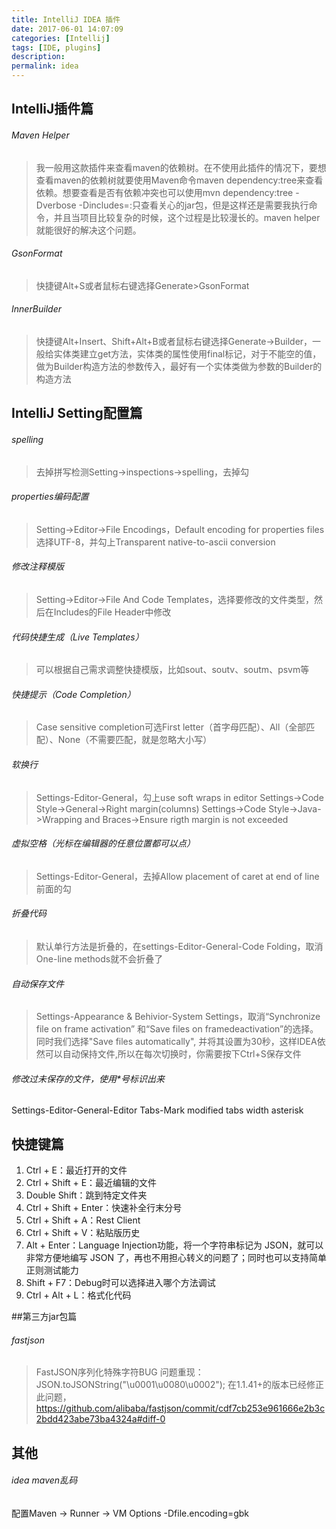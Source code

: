 ```yaml
---
title: IntelliJ IDEA 插件
date: 2017-06-01 14:07:09
categories: [Intellij]
tags: [IDE, plugins]
description:
permalink: idea
---
```

## IntelliJ插件篇
###### Maven Helper
>我一般用这款插件来查看maven的依赖树。在不使用此插件的情况下，要想查看maven的依赖树就要使用Maven命令maven dependency:tree来查看依赖。想要查看是否有依赖冲突也可以使用mvn dependency:tree -Dverbose -Dincludes=<groupId>:<artifactId>只查看关心的jar包，但是这样还是需要我执行命令，并且当项目比较复杂的时候，这个过程是比较漫长的。maven helper就能很好的解决这个问题。

###### GsonFormat
>快捷键Alt+S或者鼠标右键选择Generate>GsonFormat

<!-- more -->
###### InnerBuilder
>快捷键Alt+Insert、Shift+Alt+B或者鼠标右键选择Generate->Builder，一般给实体类建立get方法，实体类的属性使用final标记，对于不能空的值，做为Builder构造方法的参数传入，最好有一个实体类做为参数的Builder的构造方法

## IntelliJ Setting配置篇
###### spelling
>去掉拼写检测Setting->inspections->spelling，去掉勾

###### properties编码配置
>Setting->Editor->File Encodings，Default encoding for properties files选择UTF-8，并勾上Transparent native-to-ascii conversion

###### 修改注释模版
>Setting->Editor->File And Code Templates，选择要修改的文件类型，然后在Includes的File Header中修改

###### 代码快捷生成（Live Templates）
>可以根据自己需求调整快捷模版，比如sout、soutv、soutm、psvm等

###### 快捷提示（Code Completion）
>Case sensitive completion可选First letter（首字母匹配）、All（全部匹配）、None（不需要匹配，就是忽略大小写）

###### 软换行
>Settings-Editor-General，勾上use soft wraps in editor
>Settings->Code Style->General->Right margin(columns)
>Settings->Code Style->Java->Wrapping and Braces->Ensure rigth margin is not exceeded

###### 虚拟空格（光标在编辑器的任意位置都可以点）
>Settings-Editor-General，去掉Allow placement of caret at end of line前面的勾

###### 折叠代码
>默认单行方法是折叠的，在settings-Editor-General-Code Folding，取消One-line methods就不会折叠了

###### 自动保存文件
>Settings-Appearance & Behivior-System Settings，取消“Synchronize file on frame activation” 和“Save files on framedeactivation”的选择。同时我们选择"Save files automatically", 并将其设置为30秒，这样IDEA依然可以自动保持文件,所以在每次切换时，你需要按下Ctrl+S保存文件

###### 修改过未保存的文件，使用*号标识出来
Settings-Editor-General-Editor Tabs-Mark modified tabs width asterisk

## 快捷键篇
1. Ctrl + E：最近打开的文件
2. Ctrl + Shift + E：最近编辑的文件
3. Double Shift：跳到特定文件夹
4. Ctrl + Shift + Enter：快速补全行末分号
5. Ctrl + Shift + A：Rest Client
6. Ctrl + Shift + V：粘贴版历史
7. Alt + Enter：Language Injection功能，将一个字符串标记为 JSON，就可以非常方便地编写 JSON 了，再也不用担心转义的问题了；同时也可以支持简单正则测试能力
8. Shift + F7：Debug时可以选择进入哪个方法调试
9. Ctrl + Alt + L：格式化代码

##第三方jar包篇
###### fastjson
>FastJSON序列化特殊字符BUG
>问题重现：JSON.toJSONString("\u0001\u0080\u0002");
>在1.1.41+的版本已经修正此问题，https://github.com/alibaba/fastjson/commit/cdf7cb253e961666e2b3c2bdd423abe73ba4324a#diff-0

## 其他
###### idea maven乱码
配置Maven -> Runner -> VM Options
-Dfile.encoding=gbk

